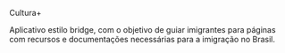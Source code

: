 Cultura+

Aplicativo estilo bridge, com o objetivo de guiar imigrantes para páginas com recursos e documentações necessárias para a imigração no Brasil.
